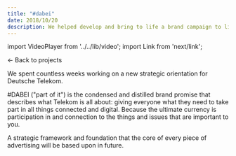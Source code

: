 ```yaml
---
title: "#dabei"
date: 2018/10/20
description: We helped develop and bring to life a brand campaign to live up to Telekom's brand claim.
---
```


import VideoPlayer from '../../lib/video';
import Link from 'next/link';

<Link href="/posts">← Back to projects</Link>

<VideoPlayer
	gifv="true"
	poster="/videos/telekom-dabei_poster.gif"
	mp4="/videos/telekom-dabei.mp4"
	webm="/videos/telekom-dabei.webm"
/>

We spent countless weeks working on a new strategic orientation for Deutsche Telekom. 

#DABEI ("part of it") is the condensed and distilled brand promise that describes what Telekom is all about: giving everyone what they need to take part in all things connected and digital. Because the ultimate currency is participation in and connection to the things and issues that are important to you.

A strategic framework and foundation that the core of every piece of advertising will be based upon in future.